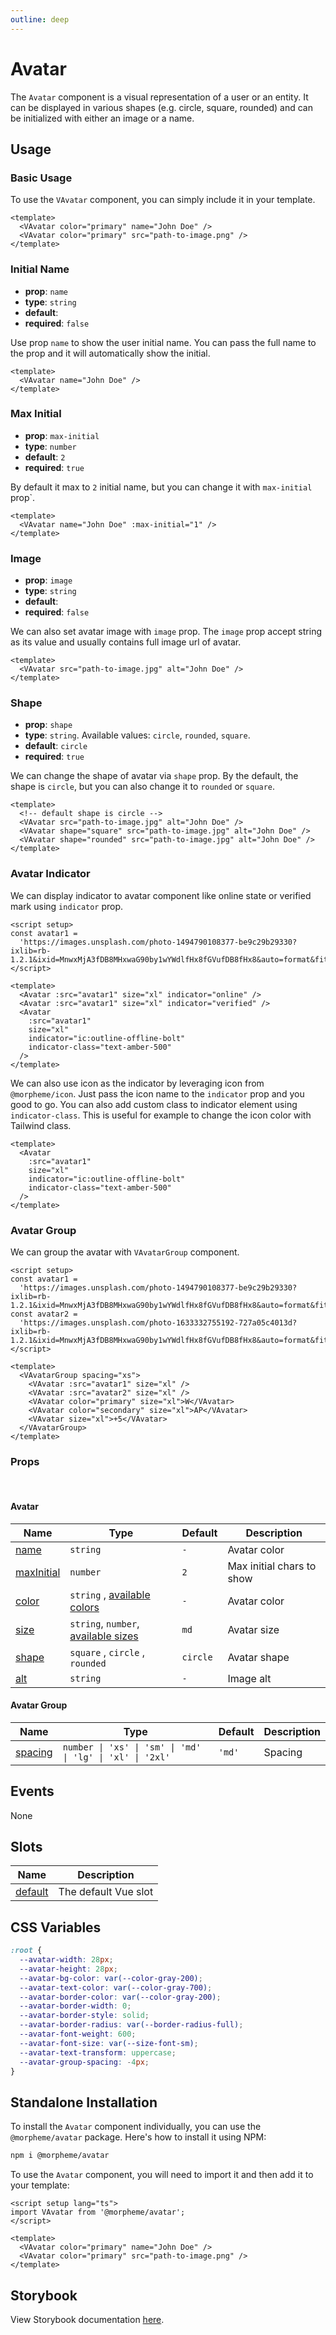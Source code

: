 ```yaml
---
outline: deep
---
```


# Avatar

The `Avatar` component is a visual representation of a user or an entity. It can be displayed in various shapes (e.g. circle, square, rounded) and can be initialized with either an image or a name.

## Usage

### Basic Usage

To use the `VAvatar` component, you can simply include it in your template.

<LivePreview src="components-avatar--variants" height="70" >

```vue
<template>
  <VAvatar color="primary" name="John Doe" />
  <VAvatar color="primary" src="path-to-image.png" />
</template>
```

</LivePreview>

### Initial Name

- **prop**: `name`
- **type**: `string`
- **default**: ` `
- **required**: `false`

Use prop `name` to show the user initial name. You can pass the full name to the prop and it will automatically show the initial.

```vue
<template>
  <VAvatar name="John Doe" />
</template>
```

### Max Initial

- **prop**: `max-initial`
- **type**: `number`
- **default**: `2`
- **required**: `true`

By default it max to `2` initial name, but you can change it with `max-initial` prop`.

```vue
<template>
  <VAvatar name="John Doe" :max-initial="1" />
</template>
```

### Image

- **prop**: `image`
- **type**: `string`
- **default**: ` `
- **required**: `false`

We can also set avatar image with `image` prop. The `image` prop accept string as its value and usually contains full image url of avatar.

<LivePreview src="components-avatar--image" height="70" >

```vue
<template>
  <VAvatar src="path-to-image.jpg" alt="John Doe" />
</template>
```

</LivePreview>

### Shape

- **prop**: `shape`
- **type**: `string`. Available values: `circle`, `rounded`, `square`.
- **default**: `circle`
- **required**: `true`

We can change the shape of avatar via `shape` prop. By the default, the shape is `circle`, but you can also change it to `rounded` or `square`.

<LivePreview src="components-avatar--shape" height="70" >

```vue
<template>
  <!-- default shape is circle -->
  <VAvatar src="path-to-image.jpg" alt="John Doe" />
  <VAvatar shape="square" src="path-to-image.jpg" alt="John Doe" />
  <VAvatar shape="rounded" src="path-to-image.jpg" alt="John Doe" />
</template>
```

</LivePreview>

### Avatar Indicator

We can display indicator to avatar component like online state or verified mark using `indicator` prop.

<LivePreview src="components-avatar--indicator">

```vue
<script setup>
const avatar1 =
  'https://images.unsplash.com/photo-1494790108377-be9c29b29330?ixlib=rb-1.2.1&ixid=MnwxMjA3fDB8MHxwaG90by1wYWdlfHx8fGVufDB8fHx8&auto=format&fit=crop&w=774&q=80';
</script>

<template>
  <Avatar :src="avatar1" size="xl" indicator="online" />
  <Avatar :src="avatar1" size="xl" indicator="verified" />
  <Avatar
    :src="avatar1"
    size="xl"
    indicator="ic:outline-offline-bolt"
    indicator-class="text-amber-500"
  />
</template>
```

</LivePreview>

We can also use icon as the indicator by leveraging icon from `@morpheme/icon`. Just pass the icon name to the `indicator` prop and you good to go. You can also add custom class to indicator element using `indicator-class`. This is useful for example to change the icon color with Tailwind class.

```vue {5,6}
<template>
  <Avatar
    :src="avatar1"
    size="xl"
    indicator="ic:outline-offline-bolt"
    indicator-class="text-amber-500"
  />
</template>
```

### Avatar Group

We can group the avatar with `VAvatarGroup` component.

<LivePreview src="components-avatar--avatar-groups">

```vue
<script setup>
const avatar1 =
  'https://images.unsplash.com/photo-1494790108377-be9c29b29330?ixlib=rb-1.2.1&ixid=MnwxMjA3fDB8MHxwaG90by1wYWdlfHx8fGVufDB8fHx8&auto=format&fit=crop&w=774&q=80';
const avatar2 =
  'https://images.unsplash.com/photo-1633332755192-727a05c4013d?ixlib=rb-1.2.1&ixid=MnwxMjA3fDB8MHxwaG90by1wYWdlfHx8fGVufDB8fHx8&auto=format&fit=crop&w=1160&q=80';
</script>

<template>
  <VAvatarGroup spacing="xs">
    <VAvatar :src="avatar1" size="xl" />
    <VAvatar :src="avatar2" size="xl" />
    <VAvatar color="primary" size="xl">W</VAvatar>
    <VAvatar color="secondary" size="xl">AP</VAvatar>
    <VAvatar size="xl">+5</VAvatar>
  </VAvatarGroup>
</template>
```

</LivePreview>

### Props

<br>

#### Avatar

| Name                      | Type                                                      | Default  | Description               |
| ------------------------- | --------------------------------------------------------- | -------- | ------------------------- |
| [name](#name)             | `string`                                                  | `-`      | Avatar color              |
| [maxInitial](#maxInitial) | `number`                                                  | `2`      | Max initial chars to show |
| [color](#color)           | `string` , [available colors](/guide/theme#colors)        | `-`      | Avatar color              |
| [size](#size)             | `string`, `number`, [available sizes](/guide/theme#sizes) | `md`     | Avatar size               |
| [shape](#shape)           | `square` , `circle` , `rounded`                           | `circle` | Avatar shape              |
| [alt](#alt)               | `string`                                                  | `-`      | Image alt                 |

#### Avatar Group

| Name                | Type                                                      | Default | Description |
| ------------------- | --------------------------------------------------------- | ------- | ----------- |
| [spacing](#spacing) | `number \| 'xs' \| 'sm' \| 'md' \| 'lg' \| 'xl' \| '2xl'` | `'md'`  | Spacing     |

## Events

None

## Slots

| Name                | Description          |
| ------------------- | -------------------- |
| [default](#default) | The default Vue slot |

## CSS Variables

```scss
:root {
  --avatar-width: 28px;
  --avatar-height: 28px;
  --avatar-bg-color: var(--color-gray-200);
  --avatar-text-color: var(--color-gray-700);
  --avatar-border-color: var(--color-gray-200);
  --avatar-border-width: 0;
  --avatar-border-style: solid;
  --avatar-border-radius: var(--border-radius-full);
  --avatar-font-weight: 600;
  --avatar-font-size: var(--size-font-sm);
  --avatar-text-transform: uppercase;
  --avatar-group-spacing: -4px;
}
```

## Standalone Installation

To install the `Avatar` component individually, you can use the `@morpheme/avatar` package. Here's how to install it using NPM:

```bash
npm i @morpheme/avatar
```

To use the `Avatar` component, you will need to import it and then add it to your template:

```vue
<script setup lang="ts">
import VAvatar from '@morpheme/avatar';
</script>

<template>
  <VAvatar color="primary" name="John Doe" />
  <VAvatar color="primary" src="path-to-image.png" />
</template>
```

## Storybook

View Storybook documentation [here](https://gits-ui.web.app/?path=/story/components-avatar--variants).
